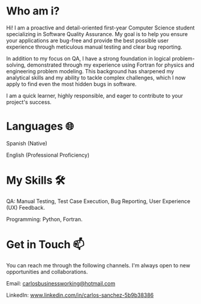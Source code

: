 # Who am i?
Hi! I am a proactive and detail-oriented first-year Computer Science student specializing in Software Quality Assurance. My goal is to help you ensure your applications are bug-free and provide the best possible user experience through meticulous manual testing and clear bug reporting.

In addition to my focus on QA, I have a strong foundation in logical problem-solving, demonstrated through my experience using Fortran for physics and engineering problem modeling. This background has sharpened my analytical skills and my ability to tackle complex challenges, which I now apply to find even the most hidden bugs in software.

I am a quick learner, highly responsible, and eager to contribute to your project's success.

# Languages 🌐
Spanish (Native)

English (Professional Proficiency)

# My Skills 🛠️
QA: Manual Testing, Test Case Execution, Bug Reporting, User Experience (UX) Feedback.

Programming: Python, Fortran.

# Get in Touch 📫
You can reach me through the following channels. I'm always open to new opportunities and collaborations.

Email: carlosbusinessworking@hotmail.com

LinkedIn: www.linkedin.com/in/carlos-sanchez-5b9b38386
